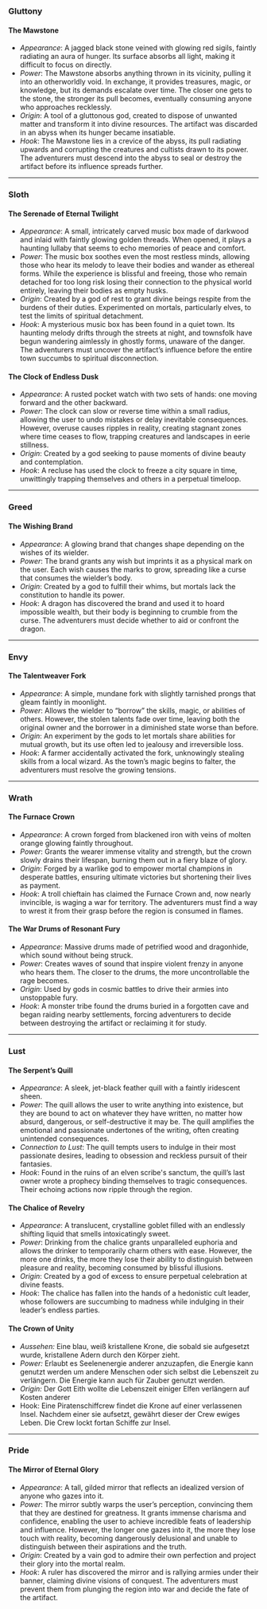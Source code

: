 
### **Gluttony**
#### **The Mawstone**

- _Appearance_: A jagged black stone veined with glowing red sigils, faintly radiating an aura of hunger. Its surface absorbs all light, making it difficult to focus on directly.
- _Power_: The Mawstone absorbs anything thrown in its vicinity, pulling it into an otherworldly void. In exchange, it provides treasures, magic, or knowledge, but its demands escalate over time. The closer one gets to the stone, the stronger its pull becomes, eventually consuming anyone who approaches recklessly.
- _Origin_: A tool of a gluttonous god, created to dispose of unwanted matter and transform it into divine resources. The artifact was discarded in an abyss when its hunger became insatiable.
- _Hook_: The Mawstone lies in a crevice of the abyss, its pull radiating upwards and corrupting the creatures and cultists drawn to its power.  The adventurers must descend into the abyss to seal or destroy the artifact before its influence spreads further.


---

### **Sloth**

#### **The Serenade of Eternal Twilight**

- _Appearance_: A small, intricately carved music box made of darkwood and inlaid with faintly glowing golden threads. When opened, it plays a haunting lullaby that seems to echo memories of peace and comfort.
- _Power_: The music box soothes even the most restless minds, allowing those who hear its melody to leave their bodies and wander as ethereal forms. While the experience is blissful and freeing, those who remain detached for too long risk losing their connection to the physical world entirely, leaving their bodies as empty husks.
- _Origin_: Created by a god of rest to grant divine beings respite from the burdens of their duties. Experimented on mortals, particularly elves, to test the limits of spiritual detachment.
- _Hook_: A mysterious music box has been found in a quiet town. Its haunting melody drifts through the streets at night, and townsfolk have begun wandering aimlessly in ghostly forms, unaware of the danger. The adventurers must uncover the artifact’s influence before the entire town succumbs to spiritual disconnection.

#### **The Clock of Endless Dusk**

- _Appearance_: A rusted pocket watch with two sets of hands: one moving forward and the other backward.
- _Power_: The clock can slow or reverse time within a small radius, allowing the user to undo mistakes or delay inevitable consequences. However, overuse causes ripples in reality, creating stagnant zones where time ceases to flow, trapping creatures and landscapes in eerie stillness.
- _Origin_: Created by a god seeking to pause moments of divine beauty and contemplation.
- _Hook_: A recluse has used the clock to freeze a city square in time, unwittingly trapping themselves and others in a perpetual timeloop.


---

### **Greed**

#### **The Wishing Brand**

- _Appearance_: A glowing brand that changes shape depending on the wishes of its wielder.
- _Power_: The brand grants any wish but imprints it as a physical mark on the user. Each wish causes the marks to grow, spreading like a curse that consumes the wielder’s body.
- _Origin_: Created by a god to fulfill their whims, but mortals lack the constitution to handle its power.
- _Hook_: A dragon has discovered the brand and used it to hoard impossible wealth, but their body is beginning to crumble from the curse. The adventurers must decide whether to aid or confront the dragon.


---


### **Envy**

#### **The Talentweaver Fork**

- _Appearance_: A simple, mundane fork with slightly tarnished prongs that gleam faintly in moonlight.
- _Power_: Allows the wielder to “borrow” the skills, magic, or abilities of others. However, the stolen talents fade over time, leaving both the original owner and the borrower in a diminished state worse than before.
- _Origin_: An experiment by the gods to let mortals share abilities for mutual growth, but its use often led to jealousy and irreversible loss.
- _Hook_: A farmer accidentally activated the fork, unknowingly stealing skills from a local wizard. As the town’s magic begins to falter, the adventurers must resolve the growing tensions.


---

### **Wrath**

#### **The Furnace Crown**

- _Appearance_: A crown forged from blackened iron with veins of molten orange glowing faintly throughout.
- _Power_: Grants the wearer immense vitality and strength, but the crown slowly drains their lifespan, burning them out in a fiery blaze of glory.
- _Origin_: Forged by a warlike god to empower mortal champions in desperate battles, ensuring ultimate victories but shortening their lives as payment.
- _Hook_: A troll chieftain has claimed the Furnace Crown and, now nearly invincible, is waging a war for territory. The adventurers must find a way to wrest it from their grasp before the region is consumed in flames.

#### **The War Drums of Resonant Fury**

- _Appearance_: Massive drums made of petrified wood and dragonhide, which sound without being struck.
- _Power_: Creates waves of sound that inspire violent frenzy in anyone who hears them. The closer to the drums, the more uncontrollable the rage becomes.
- _Origin_: Used by gods in cosmic battles to drive their armies into unstoppable fury.
- _Hook_: A monster tribe found the drums buried in a forgotten cave and began raiding nearby settlements, forcing adventurers to decide between destroying the artifact or reclaiming it for study.


---

### **Lust**

#### **The Serpent’s Quill**

- _Appearance_: A sleek, jet-black feather quill with a faintly iridescent sheen.
- _Power_: The quill allows the user to write anything into existence, but they are bound to act on whatever they have written, no matter how absurd, dangerous, or self-destructive it may be. The quill amplifies the emotional and passionate undertones of the writing, often creating unintended consequences.
- _Connection to Lust_: The quill tempts users to indulge in their most passionate desires, leading to obsession and reckless pursuit of their fantasies.
- _Hook_: Found in the ruins of an elven scribe's sanctum, the quill’s last owner wrote a prophecy binding themselves to tragic consequences. Their echoing actions now ripple through the region.

#### **The Chalice of Revelry**

- _Appearance_: A translucent, crystalline goblet filled with an endlessly shifting liquid that smells intoxicatingly sweet.
- _Power_: Drinking from the chalice grants unparalleled euphoria and allows the drinker to temporarily charm others with ease. However, the more one drinks, the more they lose their ability to distinguish between pleasure and reality, becoming consumed by blissful illusions.
- _Origin_: Created by a god of excess to ensure perpetual celebration at divine feasts.
- _Hook_: The chalice has fallen into the hands of a hedonistic cult leader, whose followers are succumbing to madness while indulging in their leader’s endless parties.

#### **The Crown of Unity**

- *Aussehen:* Eine blau, weiß kristallene Krone, die sobald sie aufgesetzt wurde, kristallene Adern durch den Körper zieht.
- *Power:* Erlaubt es Seelenenergie anderer anzuzapfen, die Energie kann genutzt werden um andere Menschen oder sich selbst die Lebenszeit zu verlängern. Die Energie kann auch für Zauber genutzt werden.
- *Origin:* Der Gott Eith wollte die Lebenszeit einiger Elfen verlängern auf Kosten anderer
- Hook: Eine Piratenschiffcrew findet die Krone auf einer verlassenen Insel. Nachdem einer sie aufsetzt, gewährt dieser der Crew ewiges Leben. Die Crew lockt fortan Schiffe zur Insel.


---

### **Pride**

#### **The Mirror of Eternal Glory**

- _Appearance_: A tall, gilded mirror that reflects an idealized version of anyone who gazes into it.
- _Power_: The mirror subtly warps the user’s perception, convincing them that they are destined for greatness. It grants immense charisma and confidence, enabling the user to achieve incredible feats of leadership and influence. However, the longer one gazes into it, the more they lose touch with reality, becoming dangerously delusional and unable to distinguish between their aspirations and the truth.
- _Origin_: Created by a vain god to admire their own perfection and project their glory into the mortal realm.
- _Hook_: A ruler has discovered the mirror and is rallying armies under their banner, claiming divine visions of conquest. The adventurers must prevent them from plunging the region into war and decide the fate of the artifact.